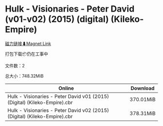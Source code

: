 # Hulk - Visionaries - Peter David (v01-v02) (2015) (digital) (Kileko-Empire)

[磁力链接⬇Magnet Link](magnet:?xt=urn:btih:2443396f4a55f279d84df606c170ebf05c5146a0&dn=Hulk%20-%20Visionaries%20-%20Peter%20David%20%28v01-v02%29%20%282015%29%20%28digital%29%20%28Kileko-Empire%29)

打包下载📦仍在工事中

文件数：2

总大小：748.32MiB

Online | Download
--- | ---
Hulk - Visionaries - Peter David v01 (2015) (Digital) (Kileko-Empire).cbr | 370.01MiB
Hulk - Visionaries - Peter David v02 (2015) (Digital) (Kileko-Empire).cbr | 378.31MiB
